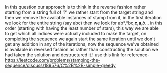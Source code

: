 ​In this question our approach is to think in the reverse fashion rather starting from a string full of '?' we rather start from the target string and then we remove the available instances of stamp from it, in the first iteration we look for the entire string (say abc) then we look for ab*,*bc,**c,a**,*b*... in this order (starting with having the least number of stars), this way we are able to get which all indices were actually included to make the target, on completing the sequence we again start the same iteration until we don't get any addition in any of the iterations, now the sequence we've obtained is available in reversed fashion as rather than constructing the solution we had taken the solution and destructured it.!
use this link for reference-https://leetcode.com/problems/stamping-the-sequence/discuss/189576/C%2B%2B-simple-greedy
